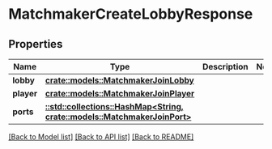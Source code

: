 # MatchmakerCreateLobbyResponse

## Properties

Name | Type | Description | Notes
------------ | ------------- | ------------- | -------------
**lobby** | [**crate::models::MatchmakerJoinLobby**](MatchmakerJoinLobby.md) |  | 
**player** | [**crate::models::MatchmakerJoinPlayer**](MatchmakerJoinPlayer.md) |  | 
**ports** | [**::std::collections::HashMap<String, crate::models::MatchmakerJoinPort>**](MatchmakerJoinPort.md) |  | 

[[Back to Model list]](../README.md#documentation-for-models) [[Back to API list]](../README.md#documentation-for-api-endpoints) [[Back to README]](../README.md)


